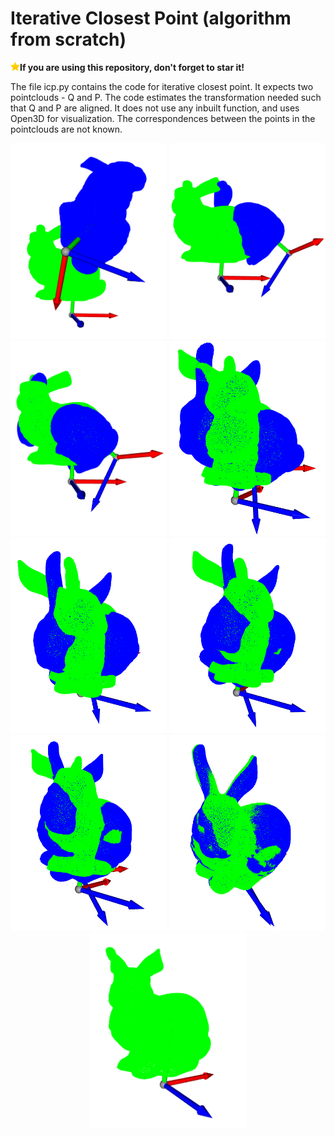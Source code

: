 # Iterative Closest Point (algorithm from scratch)

<img align="left" alt="Java" width="15px" src="misc/star.png"/> **If you are using this repository, don't forget to star it!**

The file icp.py contains the code for iterative closest point. It expects two pointclouds - Q and P. The code estimates the transformation needed such that Q and P are aligned. It does not use any inbuilt function, and uses Open3D for visualization. The correspondences between the points in the pointclouds are not known. 

<p align="center">
  <img src="output/icp-0.png" width="250" />
  <img src="output/icp-1.png" width="250" /> 
  <img src="output/icp-9.png" width="250" />
  <img src="output/icp-17.png" width="250" />
  <img src="output/icp-25.png" width="250" /> 
  <img src="output/icp-33.png" width="250" />
  <img src="output/icp-41.png" width="250" />
  <img src="output/icp-57.png" width="250" /> 
  <img src="output/icp-65.png" width="250" />
</p>
